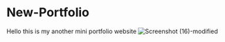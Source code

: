 # New-Portfolio
Hello this is my another mini portfolio website
![Screenshot (16)-modified](https://user-images.githubusercontent.com/95564073/165019815-ad781deb-e851-4849-a00e-5139990167b0.png)


